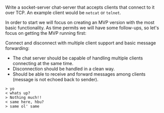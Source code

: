 Write a socket-server chat-server that accepts clients that connect to it over TCP. An example client would be `netcat` or `telnet`.

In order to start we will focus on creating an MVP version with the most basic functionality. As time permits we will have some follow-ups, so let's focus on getting the MVP running first:

Connect and disconnect with multiple client support and basic message forwarding:

- The chat server should be capable of handling multiple clients connecting at the same time.
- Disconnection should be handled in a clean way.
- Should be able to receive and forward messages among clients (message is not echoed back to sender).

```
> yo
< whats up?
> Nothing much!!
< same here, hbu?
> same ol' same
```
